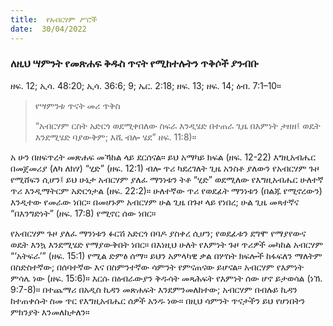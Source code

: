 ```yaml
---
title:  የአብርሃም ሥሮች
date:  30/04/2022
---
```


### ለዚህ ሣምንት የመጽሐፍ ቅዱስ ጥናት የሚከተሉትን ጥቅሶች ያንብቡ
ዘፍ. 12; ኢሳ. 48:20; ኢሳ. 36:6; 9; ኤር. 2:18; ዘፍ. 13; ዘፍ. 14; ዕብ. 7:1–10።

> <p>የሣምንቱ ጥናት መሪ ጥቅስ</p>
> “አብርሃም ርስት  አድርጎ ወደሚቀበለው ስፍራ እንዲሄድ በተጠራ ጊዜ በእምነት ታዘዘ፤ ወዴት እንደሚሄድ ባያውቅም; እሺ ብሎ ሄደ” ዘፍ. 11:8)።

አ  ሁን በዘፍጥረት መጽሐፍ መኻከል ላይ ደርሰናል። ይህ አማካይ ክፍል (ዘፍ. 12-22) እግዚአብሔር በመጀመሪያ (ለካ ለክሃ) “ሂድ” (ዘፍ. 12:1) ብሎ ጥሪ ካደረገለት ጊዜ አንስቶ ያለውን የአብርሃም ጉዞ የሚሸፍን ሲሆን፤ ይህ ሁኔታ አብርሃም ያለፈ ማንነቱን ትቶ “ሂድ” ወደሚለው የእግዚአብሔር ሁለተኛ ጥሪ እንዲማትርም አድርጎታል (ዘፍ. 22:2)። ሁለተኛው ጥሪ የወደፊት ማንነቱን (በልጁ የሚኖረውን) እንዲተው የመራው ነበር። በመሆኑም አብርሃም ሁል ጊዜ በጉዞ ላይ የነበረ; ሁል ጊዜ መጻተኛና “በእንግድነት” (ዘፍ. 17:8) የሚኖር ሰው ነበር።

የአብርሃም ጉዞ ያለፈ ማንነቱን ፉርሽ አድርጎ በባዶ ያስቀረ ሲሆን; የወደፊቱን ደግሞ የማያየውና ወዴት እንኳ እንደሚሄድ የማያውቅበት ነበር። በእነዚህ ሁለት የእምነት ጉዞ ጥሪዎች መካከል አብርሃም “‘አትፍራ’” (ዘፍ. 15:1) የሚል ድምፅ ሰማ። ይህን አምላካዊ ቃል በሦስት ክፍሎች ከፋፍለን ማለትም በስድስተኛው; በሰባተኛው እና በስምንተኛው ሳምንት የምናጠናው ይሆናል። አብርሃም የእምነት ምሳሌ ነው (ዘፍ. 15:6)። እርሱ በዕብራውያን ቅዱሳት መጻሕፍት የእምነት ሰው ሆኖ ይታወሳል (ነኽ. 9:7-8)። በተጨማሪ በአዲስ ኪዳን መጽሐፍት እንደምንመለከተው; አብርሃም በብሉይ ኪዳን ከተጠቀሱት ስመ ጥር የእግዚአብሔር ሰዎች አንዱ ነው። በዚህ ሳምንት ጥናታችን ይህ የሆነበትን ምክንያት እንመለከታለን።